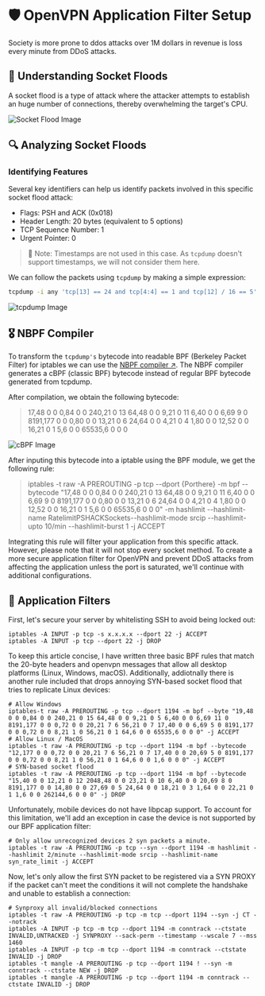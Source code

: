 # 🛡️ OpenVPN Application Filter Setup

Society is more prone to ddos attacks over 1M dollars in revenue is loss every minute from DDoS attacks. 

## 🌊 Understanding Socket Floods

A socket flood is a type of attack where the attacker attempts to establish an huge number of connections, thereby overwhelming the target's CPU.

![Socket Flood Image](https://github.com/SnoopWS/DDoS-Research/assets/123210023/3988130b-bfe3-4869-bea3-9ca0e98e852e.png)

## 🔍 Analyzing Socket Floods

### Identifying Features

Several key identifiers can help us identify packets involved in this specific socket flood attack:

- Flags: PSH and ACK (0x018)
- Header Length: 20 bytes (equivalent to 5 options)
- TCP Sequence Number: 1
- Urgent Pointer: 0

> 📌 Note: Timestamps are not used in this case. As `tcpdump` doesn't support timestamps, we will not consider them here.

We can follow the packets using `tcpdump` by making a simple expression:

```bash
tcpdump -i any 'tcp[13] == 24 and tcp[4:4] == 1 and tcp[12] / 16 == 5'
```

![tcpdump Image](https://github.com/SnoopWS/DDoS-Research/assets/123210023/d9a8162b-fc93-437c-a570-c3cbd619f01b.png)

## 🎖️ NBPF Compiler

To transform the `tcpdump's` bytecode into readable BPF (Berkeley Packet Filter) for iptables we can use the [NBPF compiler ↗](https://github.com/SnoopWS/nbpf-compiler). The NBPF compiler generates a cBPF (classic BPF) bytecode instead of regular BPF bytecode generated from tcpdump.

After compilation, we obtain the following bytecode:

> 17,48 0 0 0,84 0 0 240,21 0 13 64,48 0 0 9,21 0 11 6,40 0 0 6,69 9 0 8191,177 0 0 0,80 0 0 13,21 0 6 24,64 0 0 4,21 0 4 1,80 0 0 12,52 0 0 16,21 0 1 5,6 0 0 65535,6 0 0 0

![cBPF Image](https://github.com/SnoopWS/DDoS-Research/assets/123210023/9f96e681-0d03-404e-b9f4-63ef455d3370.png)

After inputing this bytecode into a iptable using the BPF module, we get the following rule:

> iptables -t raw -A PREROUTING -p tcp --dport {Porthere} -m bpf --bytecode "17,48 0 0 0,84 0 0 240,21 0 13 64,48 0 0 9,21 0 11 6,40 0 0 6,69 9 0 8191,177 0 0 0,80 0 0 13,21 0 6 24,64 0 0 4,21 0 4 1,80 0 0 12,52 0 0 16,21 0 1 5,6 0 0 65535,6 0 0 0" -m hashlimit --hashlimit-name RatelimitPSHACKSockets--hashlimit-mode srcip --hashlimit-upto 10/min --hashlimit-burst 1 -j ACCEPT

Integrating this rule will filter your application from this specific attack. However, please note that it will not stop every socket method. To create a more secure application filter for OpenVPN and prevent DDoS attacks from affecting the application unless the port is saturated, we'll continue with additional configurations.

## 🧱 Application Filters

First, let's secure your server by whitelisting SSH to avoid being locked out:

```
iptables -A INPUT -p tcp -s x.x.x.x --dport 22 -j ACCEPT
iptables -A INPUT -p tcp --dport 22 -j DROP
```

To keep this article concise, I have written three basic BPF rules that match the 20-byte headers and openvpn messages that allow all desktop platforms (Linux, Windows, macOS). Additionally, addiotnally there is another rule included that drops annoying SYN-based socket flood that tries to replicate Linux devices:

```
# Allow Windows
iptables-t raw -A PREROUTING -p tcp --dport 1194 -m bpf --byte "19,48 0 0 0,84 0 0 240,21 0 15 64,48 0 0 9,21 0 5 6,40 0 0 6,69 11 0 8191,177 0 0 0,72 0 0 20,21 7 6 56,21 0 7 17,40 0 0 6,69 5 0 8191,177 0 0 0,72 0 0 8,21 1 0 56,21 0 1 64,6 0 0 65535,6 0 0 0" -j ACCEPT
# Allow Linux / MacOS
iptables -t raw -A PREROUTING -p tcp --dport 1194 -m bpf --bytecode "12,177 0 0 0,72 0 0 20,21 7 6 56,21 0 7 17,40 0 0 20,69 5 0 8191,177 0 0 0,72 0 0 8,21 1 0 56,21 0 1 64,6 0 0 1,6 0 0 0" -j ACCEPT
# SYN-based socket flood
iptables -t raw -A PREROUTING -p tcp --dport 1194 -m bpf --bytecode "15,40 0 0 12,21 0 12 2048,48 0 0 23,21 0 10 6,40 0 0 20,69 8 0 8191,177 0 0 14,80 0 0 27,69 0 5 24,64 0 0 18,21 0 3 1,64 0 0 22,21 0 1 1,6 0 0 262144,6 0 0 0" -j DROP
```

Unfortunately, mobile devices do not have libpcap support. To account for this limitation, we'll add an exception in case the device is not supported by our BPF application filter:

```
# Only allow unrecognized devices 2 syn packets a minute.
iptables -t raw -A PREROUTING -p tcp --syn --dport 1194 -m hashlimit --hashlimit 2/minute --hashlimit-mode srcip --hashlimit-name syn_rate_limit -j ACCEPT
```

Now, let's only allow the first SYN packet to be registered via a SYN PROXY if the packet can't meet the conditions it will not complete the handshake and unable to establish a connection:

```
# Synproxy all invalid/blocked connections
iptables -t raw -A PREROUTING -p tcp -m tcp --dport 1194 --syn -j CT --notrack
iptables -A INPUT -p tcp -m tcp --dport 1194 -m conntrack --ctstate INVALID,UNTRACKED -j SYNPROXY --sack-perm --timestamp --wscale 7 --mss 1460
iptables -A INPUT -p tcp -m tcp --dport 1194 -m conntrack --ctstate INVALID -j DROP
iptables -t mangle -A PREROUTING -p tcp --dport 1194 ! --syn -m conntrack --ctstate NEW -j DROP
iptables -t mangle -A PREROUTING -p tcp --dport 1194 -m conntrack --ctstate INVALID -j DROP
```
